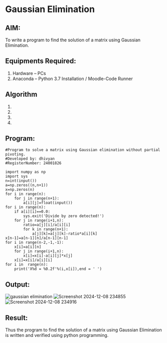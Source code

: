 # Gaussian Elimination

## AIM:
To write a program to find the solution of a matrix using Gaussian Elimination.

## Equipments Required:
1. Hardware – PCs
2. Anaconda – Python 3.7 Installation / Moodle-Code Runner

## Algorithm
1. 
2. 
3. 
4. 

## Program:
```
#Program to solve a matrix using Gaussian elimination without partial pivoting.
#Developed by: dhivyan
#RegisterNumber: 24001826

import numpy as np
import sys
n=int(input())
a=np.zeros((n,n+1))
x=np.zeros(n)
for i in range(n):
    for j in range(n+1):
        a[i][j]=float(input())
for i in range(n):
    if a[i][i]==0.0:
        sys.exit('Divide by zero detected!')
    for j in range(i+1,n):
        ratio=a[j][i]/a[i][i]
        for k in range(n+1):
            a[j][k]=a[j][k]-ratio*a[i][k]
x[n-1]=a[n-1][n]/a[n-1][n-1]
for i in range(n-2,-1,-1):
    x[i]=a[i][n]
    for j in range(i+1,n):
        x[i]=x[i]-a[i][j]*x[j]
    x[i]=x[i]/a[i][i]
for i in  range(n):
    print('X%d = %0.2f'%(i,x[i]),end = ' ')
```

## Output:
![gaussian elimination]()
![Screenshot 2024-12-08 234855](https://github.com/user-attachments/assets/5e3c0d30-9ac2-4feb-a094-bf54d33b420c)
![Screenshot 2024-12-08 234916](https://github.com/user-attachments/assets/f34e602d-c32b-4a9c-a7dc-62a3d347fd36)




## Result:
Thus the program to find the solution of a matrix using Gaussian Elimination is written and verified using python programming.

